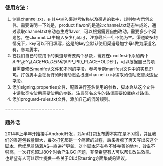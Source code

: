
### 使用方法：
1. 创建channel.txt，在其中输入渠道号名称以及渠道的数字，规则参考示例文件。需要说明一下的是，product flavor的是通过channel.txt动态生成的，通过读取channel.txt来动态生成flavor，可以根据需要自由改动。需要多少个渠道包，在channel.txt中输入多少行即可，注意最后一行不能为空。渠道较多的情况下，key可以不用填写，这是的key会默认使用渠道号加字母s做为渠道名称，参考脚本。
2. 在我们自己的应用中的渠道号需要两个参数，需要在manifest中添加两个${APP_KEY_PLACEHOLDER}和${APP_PID_PLACEHOLDER}，可以根据自己的项目需要修改manifest文件和不同的字段，参考示例manifest文件中的实现即可。打包脚本会在执行的时候动态会根据channel.txt中读取的值动态替换这些字段。
3. 添加signing.properties文件，配置进行签名使用的参数，脚本会从这个文件中读取签名使用需要使用的参数，注意签名文件的路径需要设置绝对路径。
4. 添加proguard-rules.txt文件，添加自己的混淆规则。

=====================
### 题外话

2014年上半年开始接手Android开发，对Ant打包发布脚本实在是不习惯，并且我们的渠道包数量很大，每次打包都是一个痛苦的过程，后来折腾了两天写出来这个脚本，后续尽量随着AS一直进行更新。这个脚本还有些不够完善的地方，效率不够高，一次打包超过80个时会产生GC 问题，非常希望有人可以帮忙改进效率。也希望有人可以帮忙提供一些关于CI以及testing方面集成的建议。
